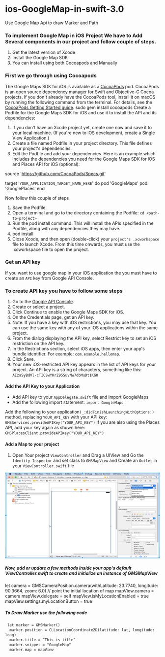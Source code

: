 # ios-GoogleMap-in-swift-3.0
Use Google Map Api to draw Marker and Path

### To implement Google Map in iOS Project We have to Add Several components in our project and follow couple of steps.

1. Get the latest version of Xcode
2. Install the Google Map SDK
3. You can install using both Cocoapods and Manually

### First we go through using Cocoapods

The Google Maps SDK for iOS is available as a [CocoaPods](https://cocoapods.org/) pod. CocoaPods is an open source dependency manager for Swift and Objective-C Cocoa projects.
If you don't already have the CocoaPods tool, install it on macOS by running the following command from the terminal. For details, see the [CocoaPods Getting Started guide](https://guides.cocoapods.org/using/getting-started.html).
sudo gem install cocoapods
Create a Podfile for the Google Maps SDK for iOS and use it to install the API and its dependencies:
1. If you don't have an Xcode project yet, create one now and save it to your local machine. (If you're new to iOS  development, create a Single View Application.)
2. Create a file named Podfile in your project directory. This file defines your project's dependencies.
3. Edit the Podfile and add your dependencies. Here is an example which includes the dependencies you need for the Google Maps SDK for iOS and Places API for iOS (optional):


source 'https://github.com/CocoaPods/Specs.git'

target '`YOUR_APPLICATION_TARGET_NAME_HERE`' do
  pod 'GoogleMaps'
  pod 'GooglePlaces'
end

Now follow this couple of steps
1. Save the Podfile.
2. Open a terminal and go to the directory containing the Podfile: `cd <path-to-project>`
3. Run the pod install command. This will install the APIs specified in the Podfile, along with any dependencies they may have.
4. pod install
5. Close Xcode, and then open (double-click) your `project's .xcworkspace` file to launch Xcode. From this time onwards, you must use the .xcworkspace file to open the project.

### Get an API key

If you want to use google map in your iOS application the you must have to create an `API` key from Google API Console.

### To create API key you have to follow some steps

1. Go to the [Google API Console](https://console.developers.google.com/flows/enableapi?apiid=maps_ios_backend&reusekey=true&pli=1).
2. Create or select a project.
3. Click Continue to enable the Google Maps SDK for iOS.
4. On the Credentials page, get an API key. 
5. Note: If you have a key with iOS restrictions, you may use that key. You can use the same key with any of your iOS applications within the same project.
6. From the dialog displaying the API key, select Restrict key to set an iOS restriction on the API key.
7. In the Restrictions section, select iOS apps, then enter your app's bundle identifier. For example: `com.example.hellomap`.
8. Click Save.
9. Your new iOS-restricted API key appears in the list of API keys for your project. An API key is a string of characters, something like this:  `AIzaSyBdVl-cTICSwYKrZ95SuvNw7dbMuDt1KG0`

#### Add the API Key to your Application
* Add API key to your `AppDelegate.swift` file and import GoogleMaps
* Add the following import statement:
`import GoogleMaps`

Add the following to your application`(_:didFinishLaunchingWithOptions:)` method, replacing `YOUR_API_KEY` with your API key:
`GMSServices.provideAPIKey("YOUR_API_KEY")`
If you are also using the Places API, add your key again as shown here:
`GMSPlacesClient.provideAPIKey("YOUR_API_KEY")`

#### Add a Map to your project
1. Open Your project `ViewController` and Drag a UIView and Go the `Identity Inspector` and set class to `GMSMapView` and Create an `Outlet` in your `ViewController.swift` file

![Screenshot](screenShot.png)

##### Now, add or update a few methods inside your app's default ViewController.swift to create and initialize an instance of GMSMapView

let camera = GMSCameraPosition.camera(withLatitude: 23.7740, longitude: 90.3664, zoom: 6.0) // point the initial location of map
    mapView.camera = camera
    mapView.delegate = self
    mapView.isMyLocationEnabled = true
    mapView.settings.myLocationButton = true
##### To Draw Marker use the following code
     let marker = GMSMarker()
      marker.position = CLLocationCoordinate2D(latitude: lat, longitude: long)
      marker.title = “This is title”
      marker.snippet = "GoogleMap"
      marker.map = mapView
      
